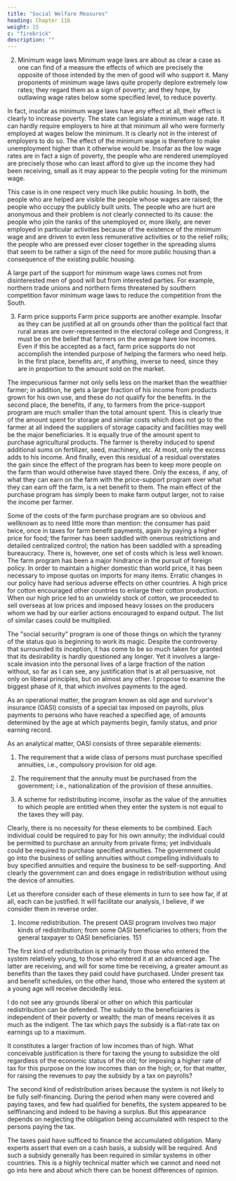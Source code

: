 ```yaml
---
title: "Social Welfare Measures"
heading: Chapter 11b
weight: 15
c: "firebrick"
description: ""
---
```



2. Minimum wage laws Minimum wage laws are about as clear a case as one can find of a measure the effects of which are precisely the opposite of those intended by the men of good will who support it. Many proponents of minimum wage laws quite properly deplore extremely low rates; they regard them as a sign of poverty; and they hope, by outlawing wage rates below some specified level, to reduce poverty.

In fact, insofar as minimum wage laws have any effect at all, their effect is clearly to increase poverty. The state can legislate a minimum wage rate. It can hardly require employers to hire at that minimum all who were formerly employed at wages below the minimum. It is clearly not in the interest of employers to do so. The effect of the minimum wage is therefore to make unemployment higher than it otherwise would be. Insofar as the low wage rates are in fact a sign of poverty, the people who are rendered unemployed are precisely those who can least afford to give up the income they had been receiving, small as it may appear to the people voting for the minimum wage.

This case is in one respect very much like public housing. In both, the people who are helped are visible the people whose wages are raised; the people who occupy the publicly built units. The people who are hurt are anonymous and their problem is not clearly connected to its cause: the people who join the ranks of the unemployed or, more likely, are never employed in particular activities because of the existence of the minimum wage and are driven to even less remunerative activities or to the relief rolls; the people who are pressed ever closer together in the spreading slums that seem to be rather a sign of the need for more public housing than a consequence of the existing public housing.
 

A large part of the support for minimum wage laws comes not from
disinterested men of good will but from interested parties. For example, northern
trade unions and northern firms threatened by southern competition favor
minimum wage laws to reduce the competition from the South.

3. Farm price supports Farm price supports are another example. Insofar
as they can be justified at all on grounds other than the political fact that rural
areas are over-represented in the electoral college and Congress, it must be on
the belief that farmers on the average have low incomes. Even if this be
accepted as a fact, farm price supports do not accomplish the intended purpose
of helping the farmers who need help. In the first place, benefits arc, if anything,
inverse to need, since they are in proportion to the amount sold on the market.

The impecunious farmer not only sells less on the market than the wealthier
farmer; in addition, he gets a larger fraction of his income from products grown
for his own use, and these do not qualify for the benefits. In the second place,
the benefits, if any, to farmers from the price-support program are much smaller
than the total amount spent. This is clearly true of the amount spent for storage
and similar costs which does not go to the farmer at all indeed the suppliers of
storage capacity and facilities may well be the major beneficiaries. It is equally
true of the amount spent to purchase agricultural products. The farmer is
thereby induced to spend additional sums on fertilizer, seed, machinery, etc. At
most, only the excess adds to his income. And finally, even this residual of a
residual overstates the gain since the effect of the program has been to keep
more people on the farm than would otherwise have stayed there. Only the
excess, if any, of what they can earn on the farm with the price-support program
over what they can earn off the farm, is a net benefit to them. The main effect
of the purchase program has simply been to make farm output larger, not to
raise the income per farmer.

Some of the costs of the farm purchase program are so obvious and wellknown as to need little more than mention: the consumer has paid twice, once in taxes for farm benefit payments, again by paying a higher price for food; the
farmer has been saddled with onerous restrictions and detailed centralized
control; the nation has been saddled with a spreading bureaucracy. There is,
however, one set of costs which is less well known. The farm program has been
a major hindrance in the pursuit of foreign policy. In order to maintain a higher
domestic than world price, it has been necessary to impose quotas on imports
for many items. Erratic changes in our policy have had serious adverse effects on
other countries. A high price for cotton encouraged other countries to enlarge
their cotton production. When our high price led to an unwieldy stock of cotton,
we proceeded to sell overseas at low prices and imposed heavy losses on the
producers whom we had by our earlier actions encouraged to expand output.
The list of similar cases could be multiplied.
 
<!-- 150
Old Age and Survivor's Insurance -->

The "social security" program is one of those things on which the tyranny
of the status quo is beginning to work its magic. Despite the controversy that
surrounded its inception, it has come to be so much taken for granted that its
desirability is hardly questioned any longer. Yet it involves a large-scale invasion
into the personal lives of a large fraction of the nation without, so far as I can
see, any justification that is at all persuasive, not only on liberal principles, but
on almost any other. I propose to examine the biggest phase of it, that which
involves payments to the aged.

 As an operational matter, the program known as old age and survivor's
insurance (OASI) consists of a special tax imposed on payrolls, plus payments to
persons who have reached a specified age, of amounts determined by the age at
which payments begin, family status, and prior earning record.

 As an analytical matter, OASI consists of three separable elements:

 1. The requirement that a wide class of persons must purchase specified
annuities, i.e., compulsory provision for old age.

 2. The requirement that the annuity must be purchased from the
government; i.e., nationalization of the provision of these annuities.

 3. A scheme for redistributing income, insofar as the value of the
annuities to which people are entitled when they enter the system is not equal to
the taxes they will pay.

 Clearly, there is no necessity for these elements to be combined. Each
individual could be required to pay for his own annuity; the individual could be
permitted to purchase an annuity from private firms; yet individuals could be
required to purchase specified annuities. The government could go into the
business of selling annuities without compelling individuals to buy specified
annuities and require the business to be self-supporting. And clearly the
government can and does engage in redistribution without using the device of
annuities.

 Let us therefore consider each of these elements in turn to see how far, if
at all, each can be justified. It will facilitate our analysis, I believe, if we consider
them in reverse order.

 1. Income redistribution. The present OASI program involves two major
kinds of redistribution; from some OASI beneficiaries to others; from the general
taxpayer to OASI beneficiaries. 
151

 The first kind of redistribution is primarily from those who entered the
system relatively young, to those who entered it at an advanced age. The latter
are receiving, and will for some time be receiving, a greater amount as benefits
than the taxes they paid could have purchased. Under present tax and benefit
schedules, on the other hand, those who entered the system at a young age will
receive decidedly less.

 I do not see any grounds liberal or other on which this particular
redistribution can be defended. The subsidy to the beneficiaries is independent
of their poverty or wealth; the man of means receives it as much as the indigent.
The tax which pays the subsidy is a flat-rate tax on earnings up to a maximum.

It constitutes a larger fraction of low incomes than of high. What conceivable
justification is there for taxing the young to subsidize the old regardless of the
economic status of the old; for imposing a higher rate of tax for this purpose on
the low incomes than on the high; or, for that matter, for raising the revenues to
pay the subsidy by a tax on payrolls?

 The second kind of redistribution arises because the system is not likely to
be fully self-financing. During the period when many were covered and paying
taxes, and few had qualified for benefits, the system appeared to be selffinancing and indeed to be having a surplus. But this appearance depends on
neglecting the obligation being accumulated with respect to the persons paying
the tax. 

The taxes paid have sufficed to finance the
accumulated obligation. Many experts assert that even on a cash basis, a subsidy
will be required. And such a subsidy generally has been required in similar
systems in other countries. This is a highly technical matter which we cannot and
need not go into here and about which there can be honest differences of
opinion.

